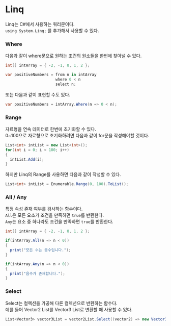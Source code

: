 # Linq
Linq는 C#에서 사용하는 쿼리문이다.  
`using System.Linq;` 를 추가해서 사용할 수 있다.

### Where
다음과 같이 where문으로 원하는 조건의 원소들을 한번에 찾아낼 수 있다.
``` C#
int[] intArray = { -2, -1, 0, 1, 2 };

var positiveNumbers = from n in intArray
                      where 0 < n
                      select n;
```
또는 다음과 같이 표현할 수도 있다.
``` C#
var positiveNumbers = intArray.Where(n => 0 < n);
```

### Range
자료형을 연속 데이터로 한번에 초기화할 수 있다.  
0~100으로 자료형으로 초기화하려면 다음과 같이 for문을 작성해야할 것이다.
``` C#
List<int> intList = new List<int>();
for(int i = 0; i < 100; i++)
{
  intList.Add(i);
}
```
하지만 Linq의 Range를 사용하면 다음과 같이 작성할 수 있다.
``` C#
List<int> intList = Enumerable.Range(0, 100).ToList();
```

### All / Any
특정 속성 존재 여부를 검사하는 함수이다.  
`All`은 모든 요소가 조건을 만족하면 `true`를 반환한다.  
`Any`는 요소 중 하나라도 조건을 만족하면 `true`를 반환한다. 
``` C#
int[] intArray = { -2, -1, 0, 1, 2 };

if(intArray.All(n => n < 0))
{
  print("모든 수는 음수입니다.");
}

if(intArray.Any(n => n < 0))
{
  print("음수가 존재합니다.");
}
```

### Select
Select는 컬렉션을 가공해 다른 컬렉션으로 반환하는 함수다.  
예를 들어 Vector2 List를 Vector3 List로 변환할 때 사용할 수 있다.
``` C#
List<Vector3> vector3List = vector2List.Select((vector2) => new Vector3(vector2.x, vector2.y, 0)).ToList();
```
